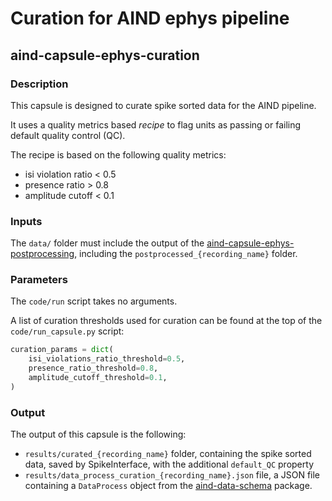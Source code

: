 # Curation for AIND ephys pipeline
## aind-capsule-ephys-curation


### Description

This capsule is designed to curate spike sorted data for the AIND pipeline.

It uses a quality metrics based *recipe* to flag units as passing or failing default quality control (QC).

The recipe is based on the following quality metrics:

- isi violation ratio < 0.5
- presence ratio > 0.8
- amplitude cutoff < 0.1


### Inputs

The `data/` folder must include the output of the [aind-capsule-ephys-postprocessing](https://github.com/AllenNeuralDynamics/aind-capsule-ephys-postprocessing), including the `postprocessed_{recording_name}` folder.

### Parameters

The `code/run` script takes no arguments.

A list of curation thresholds used for curation can be found at the top of the `code/run_capsule.py` script:

```python
curation_params = dict(
    isi_violations_ratio_threshold=0.5,
    presence_ratio_threshold=0.8,
    amplitude_cutoff_threshold=0.1,
)
```

### Output

The output of this capsule is the following:

- `results/curated_{recording_name}` folder, containing the spike sorted data, saved by SpikeInterface, with the additional `default_QC` property
- `results/data_process_curation_{recording_name}.json` file, a JSON file containing a `DataProcess` object from the [aind-data-schema](https://aind-data-schema.readthedocs.io/en/stable/) package.

